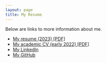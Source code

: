 ```yaml
---
layout: page
title: My Resume
---
```


<!-- Text stuff -->
<p>Below are links to more information about me.</p>
<ul>
<li><a href="https://maciejkos.github.io/assets/documents/Maciej Kos - resume - current.pdf">My resume (2023) [PDF]</a></li>
<li><a href="https://github.com/maciejkos/maciejkos.github.io/raw/master/assets/documents/Maciej_R_Kos_cv_04-11-2022_public.pdf">My academic CV (early 2022) [PDF]</a></li>
<li><a href="https://www.linkedin.com/in/maciejkos/">My LinkedIn</a></li>
<li><a href="https://github.com/maciejkos">My GitHub</a></li>
</ul>
